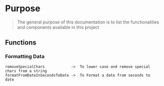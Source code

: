 # Purpose

> The general purpose of this documentation is to list the functionalities and components available in this project

## Functions

### Formatting Data

```
removeSpecialChars            ->  To lower case and remove special chars from a string
formatFromDateInSecondsToDate ->  To Format a date from seconds to date

```
